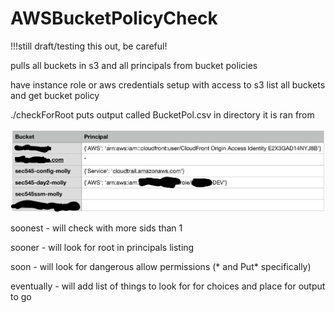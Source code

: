 # AWSBucketPolicyCheck
!!!still draft/testing this out, be careful!

pulls all buckets in s3 and all principals from bucket policies

have instance role or aws credentials setup with access to s3 list all buckets and get bucket policy

./checkForRoot
puts output called BucketPol.csv in directory it is ran from

![csv ouptut example](https://github.com/m0llym0nster/AWSBucketPolicyCheck/blob/master/images/Output.png)

soonest - will check with more sids than 1

sooner - will look for root in principals listing

soon - will look for dangerous allow permissions (* and Put* specifically)

eventually - will add list of things to look for for choices and place for output to go
